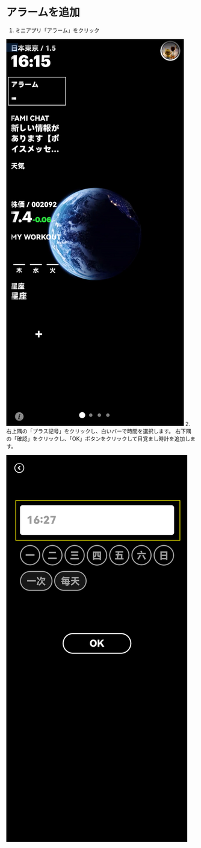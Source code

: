 # アラームを追加



1.  ミニアプリ「アラーム」をクリック


![](images/add_clock/image-20230106165600267.png)
2.  右上隅の「プラス記号」をクリックし、白いバーで時間を選択します。 右下隅の「確認」をクリックし、「OK」ボタンをクリックして目覚まし時計を追加します。
    

![](images/add_clock/image-20230106165736489.png)